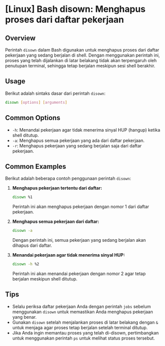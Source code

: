 # [Linux] Bash disown: Menghapus proses dari daftar pekerjaan

## Overview
Perintah `disown` dalam Bash digunakan untuk menghapus proses dari daftar pekerjaan yang sedang berjalan di shell. Dengan menggunakan perintah ini, proses yang telah dijalankan di latar belakang tidak akan terpengaruh oleh penutupan terminal, sehingga tetap berjalan meskipun sesi shell berakhir.

## Usage
Berikut adalah sintaks dasar dari perintah `disown`:

```bash
disown [options] [arguments]
```

## Common Options
- `-h`: Menandai pekerjaan agar tidak menerima sinyal HUP (hangup) ketika shell ditutup.
- `-a`: Menghapus semua pekerjaan yang ada dari daftar pekerjaan.
- `-r`: Menghapus pekerjaan yang sedang berjalan saja dari daftar pekerjaan.

## Common Examples
Berikut adalah beberapa contoh penggunaan perintah `disown`:

1. **Menghapus pekerjaan tertentu dari daftar:**
   ```bash
   disown %1
   ```
   Perintah ini akan menghapus pekerjaan dengan nomor 1 dari daftar pekerjaan.

2. **Menghapus semua pekerjaan dari daftar:**
   ```bash
   disown -a
   ```
   Dengan perintah ini, semua pekerjaan yang sedang berjalan akan dihapus dari daftar.

3. **Menandai pekerjaan agar tidak menerima sinyal HUP:**
   ```bash
   disown -h %2
   ```
   Perintah ini akan menandai pekerjaan dengan nomor 2 agar tetap berjalan meskipun shell ditutup.

## Tips
- Selalu periksa daftar pekerjaan Anda dengan perintah `jobs` sebelum menggunakan `disown` untuk memastikan Anda menghapus pekerjaan yang benar.
- Gunakan `disown` setelah menjalankan proses di latar belakang dengan `&` untuk menjaga agar proses tetap berjalan setelah terminal ditutup.
- Jika Anda ingin memantau proses yang telah di-disown, pertimbangkan untuk menggunakan perintah `ps` untuk melihat status proses tersebut.